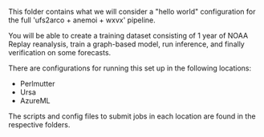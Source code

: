 This folder contains what we will consider a "hello world" configuration for the full 'ufs2arco + anemoi + wxvx' pipeline.

You will be able to create a training dataset consisting of 1 year of NOAA Replay reanalysis, train a graph-based model, run inference, and finally verification on some forecasts.

There are configurations for running this set up in the following locations:
- Perlmutter
- Ursa
- AzureML

The scripts and config files to submit jobs in each location are found in the respective folders.